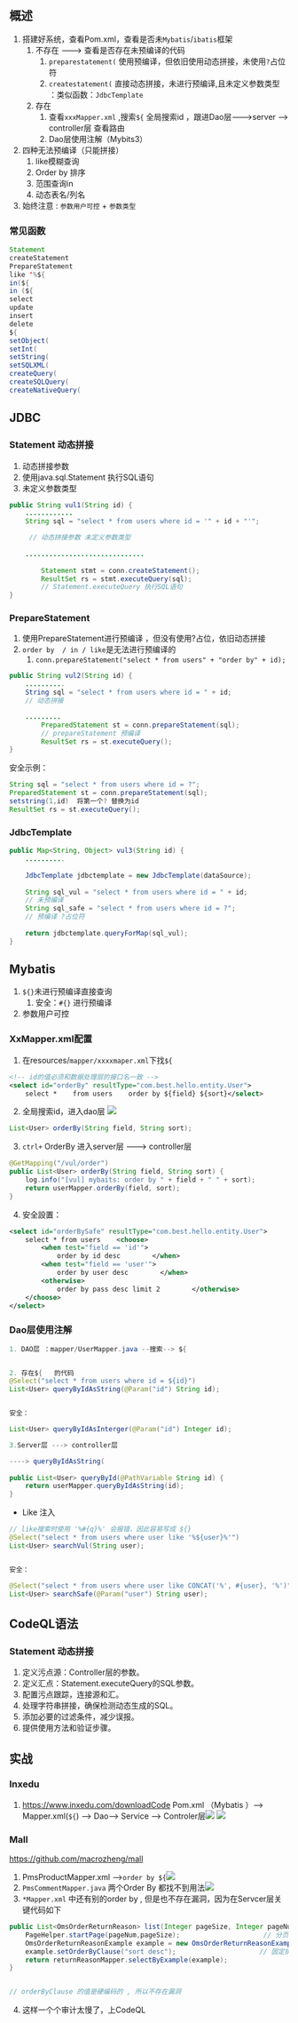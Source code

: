 
## 概述
1. 搭建好系统，查看Pom.xml，查看是否未`Mybatis`/`ibatis`框架
	1. 不存在 ---> 查看是否存在未预编译的代码
		1. `preparestatement(` 使用预编译，但依旧使用动态拼接，未使用`?`占位符
		2. `createstatement(` 直接动态拼接，未进行预编译,且未定义参数类型 ：类似函数：`JdbcTemplate` 
	2. 存在
		1. 查看`xxxMapper.xml` ,搜索`${` 全局搜索id ，跟进Dao层--->server --> controller层 查看路由
		2. Dao层使用注解（Mybits3）
2. 四种无法预编译（只能拼接）
	1. like模糊查询
	2. Order by 排序
	3. 范围查询in
	4. 动态表名/列名
3. 始终注意 : `参数用户可控` + `参数类型`

### 常见函数
```java
Statement
createStatement
PrepareStatement
like '%${
in(${
in (${
select
update
insert
delete
${
setObject(
setInt(
setString(
setSQLXML(
createQuery(
createSQLQuery(
createNativeQuery(
```


## JDBC

### Statement 动态拼接
1. 动态拼接参数
2. 使用java.sql.Statement 执行SQL语句
3. 未定义参数类型

```java
public String vul1(String id) {  
	............
    String sql = "select * from users where id = '" + id + "'"; 

	 // 动态拼接参数 未定义参数类型
  
    ..............................
  
        Statement stmt = conn.createStatement();
        ResultSet rs = stmt.executeQuery(sql);  
		// Statement.executeQuery 执行SQL语句
}
```

### PrepareStatement
1. 使用PrepareStatement进行预编译 ，但没有使用?占位，依旧动态拼接
2. `order by  / in / like`是无法进行预编译的 
	1. `conn.prepareStatement("select * from users" + "order by" + id);`
```java
public String vul2(String id) {  
	..........
    String sql = "select * from users where id = " + id;  
	// 动态拼接

	.........
        PreparedStatement st = conn.prepareStatement(sql); 
        // prepareStatement 预编译
        ResultSet rs = st.executeQuery();  
}
```

安全示例：
```java
String sql = "select * from users where id = ?";
PreparedStatement st = conn.prepareStatement(sql);
setstring(1,id)  将第一个? 替换为id
ResultSet rs = st.executeQuery();
```


### JdbcTemplate

```java
public Map<String, Object> vul3(String id) {  
    ..........  
  
    JdbcTemplate jdbctemplate = new JdbcTemplate(dataSource);  
	
    String sql_vul = "select * from users where id = " + id; 
    // 未预编译 
    String sql_safe = "select * from users where id = ?";  
	// 预编译 ?占位符
	
    return jdbctemplate.queryForMap(sql_vul);  
}
```
## Mybatis

1. `${}`未进行预编译直接查询
	1. 安全：`#{}` 进行预编译
2. 参数用户可控


### XxMapper.xml配置
1. 在resources/`mapper/xxxxmaper.xml`下找`${`
```Xml
<!-- id的值必须和数据处理层的接口名一致 -->  
<select id="orderBy" resultType="com.best.hello.entity.User">  
    select *    from users    order by ${field} ${sort}</select>
```
2. 全局搜索id，进入dao层
![](media/Pasted%20image%2020250505161648.png)  
```Java
List<User> orderBy(String field, String sort);
```
3. `ctrl+` OrderBy  进入server层 ---> controller层
```java
@GetMapping("/vul/order")
public List<User> orderBy(String field, String sort) {  
    log.info("[vul] mybaits: order by " + field + " " + sort);  
    return userMapper.orderBy(field, sort);  
}
```
4. 安全設置：
```xml
<select id="orderBySafe" resultType="com.best.hello.entity.User">  
    select * from users    <choose>  
        <when test="field == 'id'">  
            order by id desc        </when>  
        <when test="field == 'user'">  
            order by user desc        </when>  
        <otherwise>  
            order by pass desc limit 2        </otherwise>  
    </choose>  
</select>
```



### Dao层使用注解

```java
1. DAO层 ：mapper/UserMapper.java --搜索--> ${


2. 存在${   的代码
@Select("select * from users where id = ${id}")  
List<User> queryByIdAsString(@Param("id") String id);


安全：

List<User> queryByIdAsInterger(@Param("id") Integer id);

3.Server层 ---> controller层

----> queryByIdAsString(
 
public List<User> queryById(@PathVariable String id) {  
    return userMapper.queryByIdAsString(id);  
}
```

- Like 注入
```Java
// like搜索时使用 '%#{q}%' 会报错，因此容易写成 ${}
@Select("select * from users where user like '%${user}%'")  
List<User> searchVul(String user);


安全：

@Select("select * from users where user like CONCAT('%', #{user}, '%')")  
List<User> searchSafe(@Param("user") String user);  
```



## CodeQL语法


### Statement 动态拼接
1. 定义污点源：Controller层的参数。
2. 定义汇点：Statement.executeQuery的SQL参数。
3. 配置污点跟踪，连接源和汇。
4. 处理字符串拼接，确保检测动态生成的SQL。
5. 添加必要的过滤条件，减少误报。
6. 提供使用方法和验证步骤。



## 实战

### Inxedu
1. https://www.inxedu.com/downloadCode
   Pom.xml （Mybatis ）--> Mapper.xml(`${`) --> Dao--> Service --> Controler层![](media/Pasted%20image%2020250508194346.png)  ![](media/Pasted%20image%2020250508194008.png)  
### Mall
 https://github.com/macrozheng/mall  

1. PmsProductMapper.xml -->`order by ${`![](media/Pasted%20image%2020250508200809.png)
2. `PmsCommentMapper.java`  两个Order By 都找不到用法![](media/Pasted%20image%2020250508201758.png)  
3. `*Mapper.xml` 中还有别的order by , 但是也不存在漏洞，因为在Servcer层关键代码如下
```java
public List<OmsOrderReturnReason> list(Integer pageSize, Integer pageNum) {
    PageHelper.startPage(pageNum,pageSize);                     // 分页逻辑
    OmsOrderReturnReasonExample example = new OmsOrderReturnReasonExample();
    example.setOrderByClause("sort desc");                     // 固定排序规则
    return returnReasonMapper.selectByExample(example);
}


// orderByClause 的值是硬编码的​ , 所以不存在漏洞​
```
4. 这样一个个审计太慢了，上CodeQL